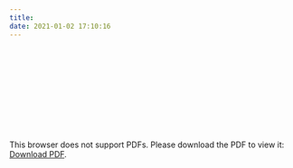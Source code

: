 ```yaml
---
title:
date: 2021-01-02 17:10:16
---
```

<object data="/PDF/CV.pdf" type="application/pdf" width="800px" height="800px">
    <embed src="/PDF/CV.pdf">
        <p>This browser does not support PDFs. Please download the PDF to view it: <a href="http://yoursite.com/the.pdf">Download PDF</a>.</p>
    </embed>
</object>